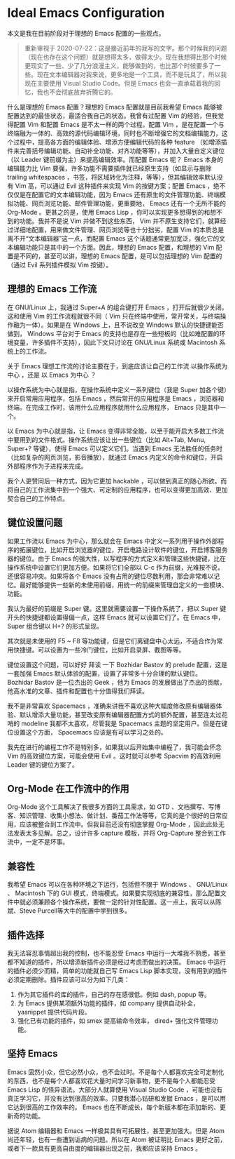 # Ideal Emacs Configuration


本文是我在目前阶段对于理想的 Emacs 配置的一些观点。

<!--more-->

> 重新审视于 2020-07-22：这是接近前年的我写的文字。那个时候我的问题（现在也存在这个问题）就是想得太多，做得太少。现在我想得比那个时候更现实了一些、少了几分浪漫主义，能够做到的，也比那个时候要多了一些。现在文本编辑器对我来说，更多地是一个工具，而不是玩具了，所以我现在主要使用 Visual Studio Code。但是 Emacs 也会一直承载着我的回忆，我也不会彻底放弃折腾它的。

什么是理想的 Emacs 配置？理想的 Emacs 配置就是目前我希望 Emacs 能够被配置达到的最佳状态，最适合我自己的状态。我曾有过配置 Vim 的经验，但我觉得配置 Vim 和配置 Emacs 是不太一样的两个过程。配置 Vim ，是在配置一个与终端融为一体的、高效的源代码编辑环境，同时也不断增强它的文档编辑能力，这个过程中，提高各方面的编辑体验、增添方便编辑代码的各种 feature （如增添插件来完善括号编辑功能、自动补全功能、对齐功能等等），并加入大量自定义键位（以 Leader 键前缀为主）来提高编辑效率。而配置 Emacs 呢？ Emacs 本身的编辑能力比 Vim 要强，许多功能不需要插件就已经原生支持（如显示与删除 trailing whitespaces ，书签，将区域转化为注释，等等），但其编辑效率默认没有 Vim 高，可以通过 Evil 这种插件来实现 Vim 的按键方案；配置 Emacs ，绝不仅仅是在配置它的文本编辑功能，因为 Emacs 还有原生的文件管理功能、终端模拟功能、网页浏览功能、邮件管理功能，更重要地， Emacs 还有一个无所不能的 Org-Mode 。更甚之的是，使用 Emacs Lisp ，你可以实现更多想得到的和想不到的功能。我并不是说 Vim 并做不到这些东西， Vim 并不原生支持它们，就算经过详细地配置，用来做文件管理、网页浏览等也十分拙劣，配置 Vim 的本质总是离不开“文本编辑器”这一点，而配置 Emacs 这个话题通常更加宽泛，强化它的文本编辑功能只是其中的一个方面。因此，理想的 Emacs 配置，和理想的 Vim 配置是不同的，甚至可以讲，理想的 Emacs 配置，是可以包括理想的 Vim 配置的（通过 Evil 系列插件模拟 Vim 按键）。

## 理想的 Emacs 工作流

在 GNU/Linux 上，我通过 Super+A 的组合键打开 Emacs ，打开后就很少关闭，这和使用 Vim 的工作流程就很不同（ Vim 只在终端中使用，常开常关，与终端操作融为一体）。如果是在 Windows 上，且不说改变 Windows 默认的快捷键能否做到， Windows 平台对于 Emacs 的支持也是存在一些短板的（比如难配置的环境变量，许多插件不支持），因此下文只讨论在 GNU/Linux 系统或 Macintosh 系统上的工作流。

关于 Emacs 理想工作流的讨论主要在于，到底应该让自己的工作流 以操作系统为中心 ，还是 以 Emacs 为中心 ？

以操作系统为中心就是指，在操作系统中定义一系列键位（我是 Super 加各个键）来开启常用应用程序，包括 Emacs ，然后常开的应用程序是 Emacs ，浏览器和终端。在完成工作时，该用什么应用程序就用什么应用程序， Emacs 只是其中一个。

以 Emacs 为中心就是指，让 Emacs 变得非常全能，以至于能开启大多数工作流中要用到的文件格式。操作系统应该让出一些键位（比如 Alt+Tab, Menu, Super+? 等键），使得 Emacs 可以定义它们。当遇到 Emacs 无法胜任的任务时（比如复杂的网页浏览，影音播放），就通过 Emacs 内定义的命令和键位，开启外部程序作为子进程来完成。

我个人更赞同后一种方式，因为它更加 hackable ，可以做到真正的随心所欲。而将自己的工作流集中到一个强大、可定制的应用程序，也可以变得更加高效、更加契合自己的工作特点。

## 键位设置问题

如果工作流以 Emacs 为中心，那么就会在 Emacs 中定义一系列用于操作外部程序的拓展键位，比如开启浏览器的键位，开启电路设计软件的键位，开启博客服务器的键位。由于 Emacs 的强大性，以写程序的方式定义和管理这些快捷键，比在操作系统中设置它们更加方便。如果将它们全部以 C-c 作为前缀，光难按不说，还很容易冲突。如果将各个 Emacs 没有占用的键位尽数利用，那会非常难以记忆。最好能够提供一些新的未使用前缀，用统一的前缀来管理自定义的一些模块、功能。

我认为最好的前缀是 Super 键。这里就需要设置一下操作系统了，把以 Super 键开头的快捷键都设置得偏一点，这样 Emacs 就可以设置它们了。在 Emacs 中， Super 组合键以 H+? 的形式呈现。

其次就是未使用的 F5 ~ F8 等功能键，但是它们离键盘中心太远，不适合作为常用快捷键。可以设置为一些冷门键位，比如开启录屏、截图等等。

键位设置这个问题，可以好好 拜读 一下 Bozhidar Bastov 的 prelude 配置，这是一套加强 Emacs 默认体验的配置，设置了非常多十分合理的默认键位。 Bozhidar Bastov 是一位杰出的 Geek ，他为 Emacs 的发展做出了杰出的贡献，他高水准的文章、插件和配置也十分值得我们拜读。

我不是非常喜欢 Spacemacs ，准确来讲我不喜欢这种大幅度修改原有编辑器体验、默认增添大量功能，甚至改变原有编辑器配置方式的额外配置，甚至连太过花哨的 modeline 我都不太喜欢，尽管我是 Spacemacs 主题的坚定用户。但是在键位设置这个方面， Spacemacs 应该是有可以学习之处的。

我先在进行的编程工作不是特别多，如果我以后开始集中编程了，我可能会怀念 Vim 的高效键位方案，可能会使用 Evil 。这时就可以参考 Spacvim 的高效利用 Leader 键的键位方案了。

## Org-Mode 在工作流中的作用

Org-Mode 这个工具解决了我很多方面的工具需求，如 GTD 、文档撰写、写博客、知识管理、收集小想法、做计划、番茄工作法等等，它真的是个很好的日常应用，应该被整合到工作流中。但我目前还没有彻底掌握 Org-Mode ，因此此处无法发表太多见解。总之，设计许多 capture 模板，并将 Org-Capture 整合到工作流中，一定不是坏事。

## 兼容性

我希望 Emacs 可以在各种环境之下运行，包括但不限于 Windows 、 GNU/Linux 、 Macintosh 下的 GUI 模式，终端模式。如果要实现彻底的兼容性，那么配置文件中就必须兼顾各个操作系统，要做一定的针对性配置。这一点上，我可以从陈斌、Steve Purcell等大牛的配置中学到很多。

## 插件选择

我无法容忍事情超出我的控制，也不能忍受 Emacs 中运行一大堆我不熟悉，甚至都不知道的插件，所以增添新插件必须是经过考虑而做出的决策。 Emacs 中运行的插件必须少而精，简单的功能就自己写 Emacs Lisp 脚本实现，没有用到的插件必须定期删除。插件应该可以分为如下几类：

1. 作为其它插件的库的插件，自己的存在感很低。例如 dash, popup 等。
2. 为 Emacs 提供某项额外功能的插件，如 company 提供自动补全， yasnippet 提供代码片段。
3. 强化已有功能的插件，如 smex 提高输命令效率， dired+ 强化文件管理功能。

## 坚持 Emacs

Emacs 固然小众，但它必然小众，也不会过时。不是每个人都喜欢完全可定制化的东西，也不是每个人都喜欢花大量时间学习新事物，更不是每个人都能忍受 Emacs Lisp 的怪异语法。大部分人就算使用 Visual Studio Code ，可能也没有真正学习它，并没有达到很高的效率。只要我潜心钻研和发掘 Emacs ，是可以用它达到很高的工作效率的。 Emacs 也在不断成长，每个新版本都在添加新的、更新奇的功能。

据说 Atom 编辑器和 Emacs 一样极其具有可拓展性，甚至更加强大。但是 Atom 尚还年轻，也有一些遭到诟病的问题。所以在 Atom 被证明比 Emacs 更好之前，或者下一款具有更高自由度的编辑器出现之前，我都应该坚持 Emacs 。
